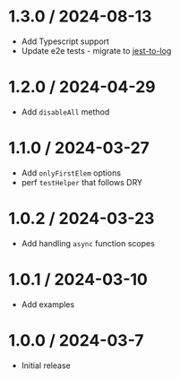 1.3.0 / 2024-08-13
===================
* Add Typescript support 
* Update e2e tests - migrate to [jest-to-log](https://github.com/Zen-cronic/jest-to-log)

1.2.0 / 2024-04-29
===================
* Add `disableAll` method 

1.1.0 / 2024-03-27
===================
* Add `onlyFirstElem` options
* perf `testHelper` that follows DRY

1.0.2 / 2024-03-23
===================
* Add handling `async` function scopes

1.0.1 / 2024-03-10
===================
* Add examples

1.0.0 / 2024-03-7
===================
* Initial release